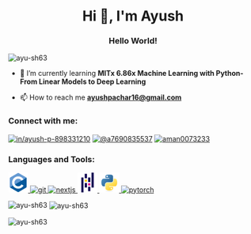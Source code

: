 <h1 align="center">Hi 👋, I'm Ayush</h1>
<h3 align="center">Hello World!</h3>

<p align="left"> <img src="https://komarev.com/ghpvc/?username=ayu-sh63&label=Profile%20views&color=0e75b6&style=flat" alt="ayu-sh63" /> </p>

- 🌱 I’m currently learning **MITx 6.86x Machine Learning with Python-From Linear Models to Deep Learning**

- 📫 How to reach me **ayushpachar16@gmail.com**

<h3 align="left">Connect with me:</h3>
<p align="left">
<a href="https://linkedin.com/in/in/ayush-p-898331210" target="blank"><img align="center" src="https://raw.githubusercontent.com/rahuldkjain/github-profile-readme-generator/master/src/images/icons/Social/linked-in-alt.svg" alt="in/ayush-p-898331210" height="30" width="40" /></a>
<a href="https://medium.com/@a7690835537" target="blank"><img align="center" src="https://raw.githubusercontent.com/rahuldkjain/github-profile-readme-generator/master/src/images/icons/Social/medium.svg" alt="@a7690835537" height="30" width="40" /></a>
<a href="https://discord.gg/aman0073233" target="blank"><img align="center" src="https://raw.githubusercontent.com/rahuldkjain/github-profile-readme-generator/master/src/images/icons/Social/discord.svg" alt="aman0073233" height="30" width="40" /></a>
</p>

<h3 align="left">Languages and Tools:</h3>
<p align="left"> <a href="https://www.cprogramming.com/" target="_blank" rel="noreferrer"> <img src="https://raw.githubusercontent.com/devicons/devicon/master/icons/c/c-original.svg" alt="c" width="40" height="40"/> </a> <a href="https://git-scm.com/" target="_blank" rel="noreferrer"> <img src="https://www.vectorlogo.zone/logos/git-scm/git-scm-icon.svg" alt="git" width="40" height="40"/> </a> <a href="https://nextjs.org/" target="_blank" rel="noreferrer"> <img src="https://cdn.worldvectorlogo.com/logos/nextjs-2.svg" alt="nextjs" width="40" height="40"/> </a> <a href="https://pandas.pydata.org/" target="_blank" rel="noreferrer"> <img src="https://raw.githubusercontent.com/devicons/devicon/2ae2a900d2f041da66e950e4d48052658d850630/icons/pandas/pandas-original.svg" alt="pandas" width="40" height="40"/> </a> <a href="https://www.python.org" target="_blank" rel="noreferrer"> <img src="https://raw.githubusercontent.com/devicons/devicon/master/icons/python/python-original.svg" alt="python" width="40" height="40"/> </a> <a href="https://pytorch.org/" target="_blank" rel="noreferrer"> <img src="https://www.vectorlogo.zone/logos/pytorch/pytorch-icon.svg" alt="pytorch" width="40" height="40"/> </a> </p>

<p><img align="left" src="https://github-readme-stats.vercel.app/api/top-langs?username=ayu-sh63&show_icons=true&locale=en&layout=compact" alt="ayu-sh63" /></p>

<p>&nbsp;<img align="center" src="https://github-readme-stats.vercel.app/api?username=ayu-sh63&show_icons=true&locale=en" alt="ayu-sh63" /></p>

<p><img align="center" src="https://github-readme-streak-stats.herokuapp.com/?user=ayu-sh63&" alt="ayu-sh63" /></p>
